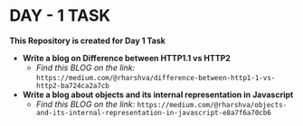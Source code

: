 # **DAY - 1 TASK**

**This Repository is created for Day 1 Task**


+ **Write a blog on Difference between HTTP1.1 vs HTTP2**
    + *Find this BLOG on the link:* ` https://medium.com/@rharshva/difference-between-http1-1-vs-http2-ba724ca2a7cb `
+ **Write a blog about objects and its internal representation in Javascript** 
    + *Find this BLOG on the link:* ` https://medium.com/@rharshva/objects-and-its-internal-representation-in-javascript-e8a7f6a70cb6 `